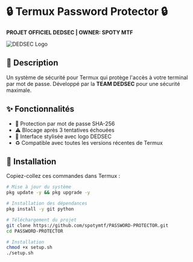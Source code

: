 # 🔒 Termux Password Protector 🔒
**PROJET OFFICIEL DEDSEC | OWNER: SPOTY MTF**  

![DEDSEC Logo](https://img.icons8.com/color/96/000000/anonymous-mask.png)

## 📝 Description
Un système de sécurité pour Termux qui protège l'accès à votre terminal par mot de passe. Développé par la **TEAM DEDSEC** pour une sécurité maximale.

## ✨ Fonctionnalités
- 🔑 Protection par mot de passe SHA-256
- ⚠️ Blocage après 3 tentatives échouées
- 🎨 Interface stylisée avec logo DEDSEC
- ♻️ Compatible avec toutes les versions récentes de Termux

## 🚀 Installation
Copiez-collez ces commandes dans Termux :

```bash
# Mise à jour du système
pkg update -y && pkg upgrade -y

# Installation des dépendances
pkg install -y git python

# Téléchargement du projet
git clone https://github.com/spotymtf/PASSWORD-PROTECTOR.git
cd PASSWORD-PROTECTOR

# Installation
chmod +x setup.sh
./setup.sh
